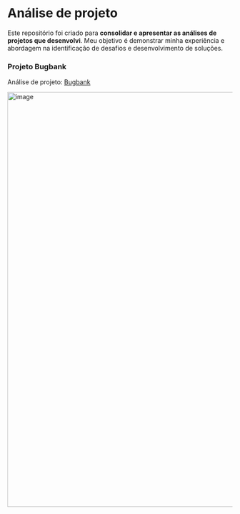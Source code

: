 # Análise de projeto

Este repositório foi criado para **consolidar e apresentar as análises de projetos que desenvolvi**. Meu objetivo é demonstrar minha experiência e abordagem na identificação de desafios e desenvolvimento de soluções.

### Projeto Bugbank 

Análise de projeto: [Bugbank](https://github.com/lorenaaze/analise-projeto/tree/main/bugbank)

<img width="1918" height="930" alt="image" src="https://github.com/user-attachments/assets/cd27f0b1-8aed-4803-84ac-c8961584cdcc" />
